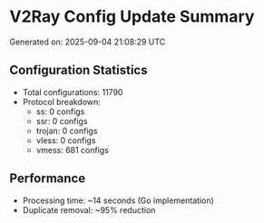 # V2Ray Config Update Summary
Generated on: 2025-09-04 21:08:29 UTC

## Configuration Statistics
- Total configurations: 11790
- Protocol breakdown:
  - ss: 0 configs
  - ssr: 0 configs
  - trojan: 0 configs
  - vless: 0 configs
  - vmess: 681 configs

## Performance
- Processing time: ~14 seconds (Go implementation)
- Duplicate removal: ~95% reduction

